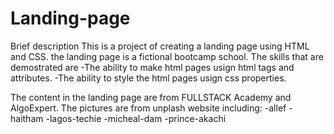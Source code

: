 # Landing-page

Brief description
This is a project of creating a landing page using HTML and CSS.
the landing page is a fictional bootcamp school.
The skills that are demostrated are 
-The ability to make html pages usign html tags and attributes.
-The ability to style the html pages usign css properties.

The content in the landing page are from FULLSTACK Academy and AlgoExpert.
The pictures are from unplash website including:
-allef
-haitham
-lagos-techie
-micheal-dam
-prince-akachi

